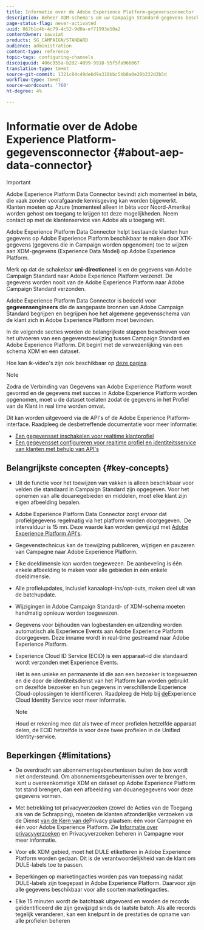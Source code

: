 ```yaml
---
title: Informatie over de Adobe Experience Platform-gegevensconnector
description: Beheer XDM-schema's om uw Campaign Standard-gegevens beschikbaar te maken op Adobe Experience Platform.
page-status-flag: never-activated
uuid: 867b1c4b-4c79-4c52-9d0a-ef71993e50a2
contentOwner: sauviat
products: SG_CAMPAIGN/STANDARD
audience: administration
content-type: reference
topic-tags: configuring-channels
discoiquuid: 406c955a-b2d2-4099-9918-95f5fa966067
translation-type: tm+mt
source-git-commit: 1321c84c49de6d9a318bbc5bb8a0e28b332d2b5d
workflow-type: tm+mt
source-wordcount: '760'
ht-degree: 4%

---
```



# Informatie over de Adobe Experience Platform-gegevensconnector {#about-aep-data-connector}

>[!IMPORTANT]
>
>Adobe Experience Platform Data Connector bevindt zich momenteel in bèta, die vaak zonder voorafgaande kennisgeving kan worden bijgewerkt. Klanten moeten op Azure (momenteel alleen in bèta voor Noord-Amerika) worden gehost om toegang te krijgen tot deze mogelijkheden. Neem contact op met de klantenservice van Adobe als u toegang wilt.

Adobe Experience Platform Data Connector helpt bestaande klanten hun gegevens op Adobe Experience Platform beschikbaar te maken door XTK-gegevens (gegevens die in Campaign worden opgenomen) toe te wijzen aan XDM-gegevens (Experience Data Model) op Adobe Experience Platform.

Merk op dat de schakelaar **uni-directioneel** is en de gegevens van Adobe Campaign Standard naar Adobe Experience Platform verzendt. De gegevens worden nooit van de Adobe Experience Platform naar Adobe Campaign Standard verzonden.

Adobe Experience Platform Data Connector is bedoeld voor **gegevensengineers** die de aangepaste bronnen van Adobe Campaign Standard begrijpen en begrijpen hoe het algemene gegevensschema van de klant zich in Adobe Experience Platform moet bevinden.

In de volgende secties worden de belangrijkste stappen beschreven voor het uitvoeren van een gegevenstoewijzing tussen Campaign Standard en Adobe Experience Platform. Dit begint met de verwezenlijking van een schema XDM en een dataset.

Hoe kan ik-video&#39;s zijn ook beschikbaar op [deze pagina](https://docs.adobe.com/content/help/nl-NL/campaign-learn/campaign-standard-tutorials/administrating/adobe-experience-platform-data-connector/understanding-the-adobe-experience-platform-data-connector.html).

>[!NOTE]
>Zodra de Verbinding van Gegevens van Adobe Experience Platform wordt gevormd en de gegevens met succes in Adobe Experience Platform worden opgenomen, moet u de dataset toelaten zodat de gegevens in het Profiel van de Klant in real time worden omvat.
>
>Dit kan worden uitgevoerd via de API&#39;s of de Adobe Experience Platform-interface. Raadpleeg de desbetreffende documentatie voor meer informatie:
>
>* [Een gegevensset inschakelen voor realtime klantprofiel](https://docs.adobe.com/content/help/en/experience-platform/rtcdp/datasets/dataset.html)
>* [Een gegevensset configureren voor realtime profiel en identiteitsservice van klanten met behulp van API&#39;s](https://docs.adobe.com/content/help/en/experience-platform/catalog/api/getting-started.html)


## Belangrijkste concepten {#key-concepts}

* Uit de functie voor het toewijzen van vakken is alleen beschikbaar voor velden die standaard in Campaign Standard zijn opgegeven. Voor het opnemen van alle douanegebieden en middelen, moet elke klant zijn eigen afbeelding bepalen.

* Adobe Experience Platform Data Connector zorgt ervoor dat profielgegevens regelmatig via het platform worden doorgegeven. &#x200B; De intervalduur is 15 mn. Deze waarde kan worden gewijzigd met [Adobe Experience Platform API&#39;s](https://docs.adobe.com/content/help/en/experience-platform/ingestion/home.html).

* Gegevenstechnicus kan de toewijzing publiceren, wijzigen en pauzeren van Campagne naar Adobe Experience Platform.

* Elke doeldimensie kan worden toegewezen. De aanbeveling is één enkele afbeelding te maken voor alle gebieden in één enkele doeldimensie.

* Alle profielupdates, inclusief kanaalopt-ins/opt-outs, maken deel uit van de batchupdate.

* Wijzigingen in Adobe Campaign Standard- of XDM-schema moeten handmatig opnieuw worden toegewezen. &#x200B;

* Gegevens voor bijhouden van logbestanden en uitzending worden automatisch als Experience Events aan Adobe Experience Platform doorgegeven. Deze inname wordt in real-time gestreamd naar Adobe Experience Platform.

* Experience Cloud ID Service (ECID) is een apparaat-id die standaard wordt verzonden met Experience Events.

   Het is een unieke en permanente id die aan een bezoeker is toegewezen en die door de identiteitsdienst van het Platform kan worden gebruikt om dezelfde bezoeker en hun gegevens in verschillende Experience Cloud-oplossingen te identificeren. Raadpleeg de Help bij [de](https://docs.adobe.com/content/help/en/id-service/using/home.html)Experience Cloud Identity Service voor meer informatie.

   >[!NOTE]
   >
   >Houd er rekening mee dat als twee of meer profielen hetzelfde apparaat delen, de ECID hetzelfde is voor deze twee profielen in de Unified Identity-service.

## Beperkingen {#limitations}

* De overdracht van abonnementsgebeurtenissen buiten de box wordt niet ondersteund. Om abonnementsgebeurtenissen over te brengen, kunt u overeenkomstige XDM en dataset op Adobe Experience Platform tot stand brengen, dan een afbeelding van douanegegevens voor deze gegevens vormen.

* Met betrekking tot privacyverzoeken (zowel de Acties van de Toegang als van de Schrapping), moeten de klanten afzonderlijke verzoeken via de Dienst [van de Kern van de](https://docs.adobe.com/content/help/en/experience-platform/privacy/home.html#how-to-use-privacy-service-to-manage-privacy-job-requests)Privacy plaatsen: één voor Campagne en één voor Adobe Experience Platform. Zie [Informatie over privacyverzoeken](https://helpx.adobe.com/campaign/kb/acs-privacy.html#righttoaccess) en Privacyverzoeken [](https://helpx.adobe.com/nl/campaign/kb/acs-privacy.html#ManagingPrivacyRequests) beheren in Campagne voor meer informatie.

* Voor elk XDM gebied, moet het DULE etiketteren in Adobe Experience Platform worden gedaan. Dit is de verantwoordelijkheid van de klant om DULE-labels toe te passen.

* Beperkingen op marketingacties worden pas van toepassing nadat DULE-labels zijn toegepast in Adobe Experience Platform. Daarvoor zijn alle gegevens beschikbaar voor alle soorten marketingacties.

* Elke 15 minuten wordt de batchtaak uitgevoerd en worden de records geïdentificeerd die zijn gewijzigd sinds de laatste batch. Als alle records tegelijk veranderen, kan een knelpunt in de prestaties de opname van alle profielen beheren
